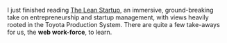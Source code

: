 I just finished reading [The Lean Startup][1], an immersive, ground-breaking take on entrepreneurship and startup management, with views heavily rooted in the Toyota Production System. There are quite a few take-aways for us, the **web work-force**, to learn.

[1]: http://www.amazon.com/dp/0307887898

